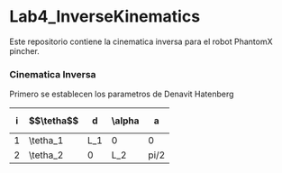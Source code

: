 # Lab4_InverseKinematics
Este repositorio contiene la cinematica inversa para el robot PhantomX pincher.

### Cinematica Inversa

Primero se establecen los parametros de Denavit Hatenberg

| i  | $$\tetha$$   | d   | \alpha |  a  |
|----|----------|-----|--------|-----|
| 1  | \tetha_1 | L_1 |    0   |  0  |
| 2  | \tetha_2 |  0  |    L_2 |  pi/2
